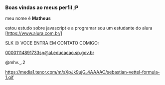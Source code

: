 ### Boas vindas ao meus perfil ;P

meu nome é **Matheus**

estou estudo sobre javascript e a programar 
sou um estudante do alura [https://www.alura.com.br/]

SLK 😐
VOCE ENTRA EM CONTATO COMIGO:

00001114891733sp@al.educacao.sp.gov.br

@mhv._.2



https://media1.tenor.com/m/sXpJk9ujG_4AAAAC/sebastian-vettel-formula-1.gif
